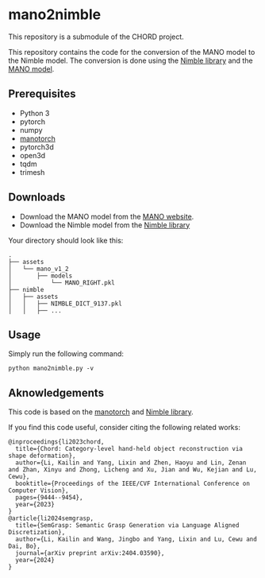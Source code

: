 # mano2nimble

This repository is a submodule of the CHORD project.

This repository contains the code for the conversion of the MANO model to the Nimble model. The conversion is done using the [Nimble library](https://github.com/reyuwei/NIMBLE_model) and the [MANO model](https://mano.is.tue.mpg.de/).

## Prerequisites
- Python 3
- pytorch
- numpy
- [manotorch](https://github.com/lixiny/manotorch)
- pytorch3d
- open3d
- tqdm
- trimesh

## Downloads
- Download the MANO model from the [MANO website](https://mano.is.tue.mpg.de/).
- Download the Nimble model from the [Nimble library](https://github.com/reyuwei/NIMBLE_model)

Your directory should look like this:
```
.
├── assets
│   └── mano_v1_2
│       ├── models
│           └── MANO_RIGHT.pkl
├── nimble
│   ├── assets
│   │   ├── NIMBLE_DICT_9137.pkl
│   │   ├── ...
```

## Usage
Simply run the following command:
```
python mano2nimble.py -v
```

## Aknowledgements
This code is based on the [manotorch](https://github.com/lixiny/manotorch) and [Nimble library](https://github.com/reyuwei/NIMBLE_model).

If you find this code useful, consider citing the following related works:
```
@inproceedings{li2023chord,
  title={Chord: Category-level hand-held object reconstruction via shape deformation},
  author={Li, Kailin and Yang, Lixin and Zhen, Haoyu and Lin, Zenan and Zhan, Xinyu and Zhong, Licheng and Xu, Jian and Wu, Kejian and Lu, Cewu},
  booktitle={Proceedings of the IEEE/CVF International Conference on Computer Vision},
  pages={9444--9454},
  year={2023}
}
@article{li2024semgrasp,
  title={SemGrasp: Semantic Grasp Generation via Language Aligned Discretization},
  author={Li, Kailin and Wang, Jingbo and Yang, Lixin and Lu, Cewu and Dai, Bo},
  journal={arXiv preprint arXiv:2404.03590},
  year={2024}
}
```